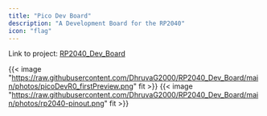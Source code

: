 ```yaml
---
title: "Pico Dev Board"
description: "A Development Board for the RP2040"
icon: "flag"
---
```


Link to project: [RP2040_Dev_Board](https://github.com/DhruvaG2000/RP2040_Dev_Board)

{{< image "https://raw.githubusercontent.com/DhruvaG2000/RP2040_Dev_Board/main/photos/picoDevR0_firstPreview.png" fit >}}
{{< image "https://raw.githubusercontent.com/DhruvaG2000/RP2040_Dev_Board/main/photos/rp2040-pinout.png" fit >}}

